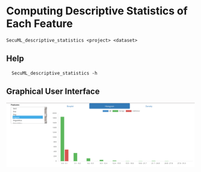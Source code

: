 # Computing Descriptive Statistics of Each Feature

    SecuML_descriptive_statistics <project> <dataset>

## Help

	  SecuML_descriptive_statistics -h

## Graphical User Interface
![Descriptive Statistics](/doc/images/stats/stats.png)
